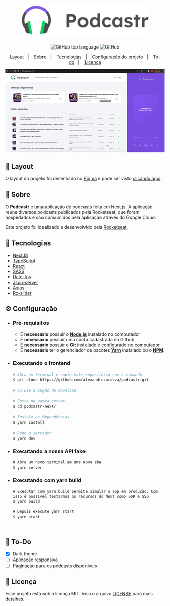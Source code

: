 <h1 align="center">
    <img alt="Podcastr" src=".github/logo.svg" height="100px" />
</h1>

<p align="center">
  <img alt="GitHub top language" src="https://img.shields.io/github/languages/top/alexandrecorazza/podcastr?style=flat-square">
  <img alt="GitHub" src="https://img.shields.io/github/license/alexandrecorazza/podcastr?style=flat-square"> 
</p>
<p align="center">
  <a href="#art-layout">Layout</a>&nbsp;&nbsp;&nbsp;|&nbsp;&nbsp;&nbsp;
  <a href="#bookmark-sobre">Sobre</a>&nbsp;&nbsp;&nbsp;|&nbsp;&nbsp;&nbsp;
  <a href="#rocket-tecnologias">Tecnologias</a>&nbsp;&nbsp;&nbsp;|&nbsp;&nbsp;&nbsp;
  <a href="#%EF%B8%8F-configuração">Configuração do projeto</a>&nbsp;&nbsp;&nbsp;|&nbsp;&nbsp;&nbsp;
  <a href="#pushpin-to-do">To-do</a>&nbsp;&nbsp;&nbsp;|&nbsp;&nbsp;&nbsp;
  <a href="#memo-licença">Licença</a>
</p>

<p align="center">
  <img alt="design do projeto" width="650px" src="./.github/podcastr.gif" />
<p>

## :art: Layout
O layout do projeto foi desenhado no [Figma](https://www.figma.com/) e pode ser visto [clicando aqui](https://www.figma.com/file/syBWFc1KmD8brWum3Taqa9/Podcastr-(Copy)).

## :bookmark: Sobre

O **Podcastr** é uma aplicação de podcasts feita em Next.js. A aplicação reune diversos podcasts publicados pela Rocketseat, que foram hospedados e são consumidos pela aplicação através do Google Cloud.
  
Este projeto foi idealizado e desenvolvido pela [Rocketseat](https://rocketseat.com.br/).

## :rocket: Tecnologias

- [NextJS](https://github.com/vercel/next.js/)
- [TypeScript](https://www.typescriptlang.org/)
- [React](https://reactjs.org/)
- [SASS](https://sass-lang.com/)
- [Date-fns](https://date-fns.org/)
- [Json-server](https://github.com/typicode/json-server)
- [Axios](https://github.com/axios/axios)
- [Rc-slider](https://www.npmjs.com/package/rc-slider)

## ⚙️ Configuração

- ### **Pré-requisitos**

  - É **necessário** possuir o **[Node.js](https://nodejs.org/en/)** instalado no computador
  - É **necessário** possuir uma conta cadastrada no Github
  - É **necessário** possuir o **[Git](https://git-scm.com/)** instalado e configurado no computador
  - É **necessário** ter o gerenciador de pacotes **[Yarn](https://yarnpkg.com/)** instalado ou o **[NPM](https://www.npmjs.com/)**.

- ### Executando o frontend

  ```bash
  # Abra um terminal e copie este repositório com o comando
  $ git clone https://github.com/alexandrecorazza/podcastr.git
  
  # ou use a opção de download.

  # Entre na pasta server 
  $ cd podcastr-next/

  # Instale as dependências
  $ yarn install

  # Rode o servidor
  $ yarn dev
  ```

- ### Executando a nossa API fake
  ```
  # Abra um novo terminal em uma nova aba
  $ yarn server
  ```
 
- ### Executando com yarn build
  ```
  # Executar com yarn build permite simular o app em produção. Com isso é possível testarmos os recursos do Next como SSR e SSG
  $ yarn build
  
  # Depois execute yarn start
  $ yarn start
  ```

<br>

## :pushpin: To-Do

- [x] Dark theme
- [ ] Aplicação responsiva
- [ ] Paginação para os podcasts disponíveis

## :memo: Licença

Esse projeto está sob a licença MIT. Veja o arquivo [LICENSE](LICENSE.md) para mais detalhes.
